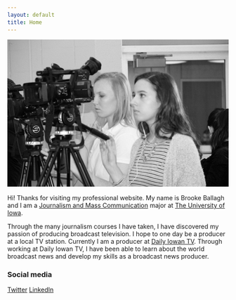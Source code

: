 ```yaml
---
layout: default
title: Home
---
```


![logo](public/TVNews1.jpg)

Hi! Thanks for visiting my professional website. My name is Brooke Ballagh and I am a [Journalism and Mass Communication](http://clas.uiowa.edu/sjmc/) major at [The University of Iowa](https://uiowa.edu).

Through the many journalism courses I have taken, I have discovered my passion of producing broadcast television. I hope to one day be a producer at a local TV station. Currently I am a producer at [Daily Iowan TV](https://www.youtube.com/user/TheDailyIowan). Through working at Daily Iowan TV, I have been able to learn about the world broadcast news and develop my skills as a broadcast news producer. 

### Social media

<!-- go to http://fontawesome.io/icons/ to see more icons -->
<p class="social-icons">
<a href="https://twitter.com/brookeballagh"><i class="fa fa-twitter-square" aria-hidden="true"></i>Twitter</a>
<a href="www.linkedin.com/in/brooke-ballagh-33b91597"><i class="fa fa-linkedin-square" aria-hidden="true"></i>LinkedIn</a>
</p>
